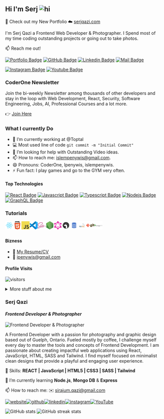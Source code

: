 ## Hi I'm Serj <img src="https://user-images.githubusercontent.com/1303154/88677602-1635ba80-d120-11ea-84d8-d263ba5fc3c0.gif" width="28px" height="28px" alt="hi">

🚀 Check out my New Portfolio ☁️ [serjqazi.com](https://serjqazi.com)

I'm Serj Qazi a Frontend Web Developer & Photographer. I Spend most of my time coding outstanding projects or going out to take photos.

:mailbox: Reach me out!

[![Portfolio Badge](https://img.shields.io/badge/-SQ%20Portfolio-0e76a8?style=flat&labelColor=0e76a8&logo=googlechrome&logoColor=white)](https://www.serjqazi.com) [![GitHub Badge](https://img.shields.io/badge/-@qaziserj-1ca0f1?style=flat&labelColor=1ca0f1&logo=github&logoColor=white&link=https://github.com/SerjQazi)](https://github.com/SerjQazi) [![Linkedin Badge](https://img.shields.io/badge/-Serj%20Qazi-0e76a8?style=flat&labelColor=0e76a8&logo=linkedin&logoColor=white)](https://www.linkedin.com/in/serjqazi/) [![Mail Badge](https://img.shields.io/badge/-Serj%20Qazi-c0392b?style=flat&labelColor=c0392b&logo=gmail&logoColor=white)](mailto:sirajum.qazi@gmail.com)

[![Instagram Badge](https://img.shields.io/badge/-@serjqazi_photography-e84393?style=flat&labelColor=e84393&logo=instagram&logoColor=white)](https://instagram.com/serjqazi_photography) [![Youtube Badge](https://img.shields.io/badge/-SQ%20Photography-e74c3c?style=flat&labelColor=e74c3c&logo=youtube&logoColor=white)](https://youtube.com/@serjqaziphotography)

### CoderOne Newsletter

Join the bi-weekly Newsletter among thousands of other developers and stay in the loop with Web Development, React, Security, Software Engineering, Jobs, AI, Professional Courses and a lot more.

👉 [Join Here](https://islemmaboud.com/join-newsletter)

<!-- TODO: Add last video link -->

### What I currently Do

- 🔭 I’m currently working at @Toptal
- :computer: Most used line of code `git commit -m "Initial Commit"`
- 🤔 I’m looking for help with Outstanding Video ideas.
- 📫 How to reach me: islempenywis@gmail.com.
- 😄 Pronouns: CoderOne, Ipenywis, islempenywis.
- ⚡ Fun fact: I play games and go to the GYM very often.

#### Top Technologies

<!-- TODO: Make technologies links takes you to repositories -->

[![React Badge](https://img.shields.io/badge/-React-61DBFB?style=for-the-badge&labelColor=black&logo=react&logoColor=61DBFB)](#) [![Javascript Badge](https://img.shields.io/badge/-Javascript-F0DB4F?style=for-the-badge&labelColor=black&logo=javascript&logoColor=F0DB4F)](#) [![Typescript Badge](https://img.shields.io/badge/-Typescript-007acc?style=for-the-badge&labelColor=black&logo=typescript&logoColor=007acc)](#) [![Nodejs Badge](https://img.shields.io/badge/-Nodejs-3C873A?style=for-the-badge&labelColor=black&logo=node.js&logoColor=3C873A)](#) [![GraphQL Badge](https://img.shields.io/badge/-GraphQl-e535ab?style=for-the-badge&labelColor=black&logo=node.js&logoColor=e535ab)](#)

### Tutorials

[<img align="left" alt="React" width="26px" src="https://raw.githubusercontent.com/github/explore/80688e429a7d4ef2fca1e82350fe8e3517d3494d/topics/react/react.png" />][reactplaylist]

[<img align="left" alt="HTML5" width="26px" src="https://raw.githubusercontent.com/github/explore/80688e429a7d4ef2fca1e82350fe8e3517d3494d/topics/html/html.png" />][htmltutorial]

[<img align="left" alt="JavaScript" width="26px" src="https://raw.githubusercontent.com/github/explore/80688e429a7d4ef2fca1e82350fe8e3517d3494d/topics/javascript/javascript.png" />][javascripttutorial]

[<img align="left" alt="Visual Studio Code" width="26px" src="https://raw.githubusercontent.com/github/explore/80688e429a7d4ef2fca1e82350fe8e3517d3494d/topics/visual-studio-code/visual-studio-code.png" />][vscodetutorial]

<img align="left" alt="Sass" width="26px" src="https://raw.githubusercontent.com/github/explore/80688e429a7d4ef2fca1e82350fe8e3517d3494d/topics/sass/sass.png" />

<img align="left" alt="Node.js" width="26px" src="https://raw.githubusercontent.com/github/explore/80688e429a7d4ef2fca1e82350fe8e3517d3494d/topics/nodejs/nodejs.png" />

<img align="left" alt="GraphQL" width="26px" src="https://raw.githubusercontent.com/github/explore/80688e429a7d4ef2fca1e82350fe8e3517d3494d/topics/graphql/graphql.png" />

<img align="left" alt="Deno" width="26px" src="https://raw.githubusercontent.com/github/explore/361e2821e2dea67711cde99c9c40ed357061cf27/topics/deno/deno.png" />

<img align="left" alt="SQL" width="26px" src="https://raw.githubusercontent.com/github/explore/80688e429a7d4ef2fca1e82350fe8e3517d3494d/topics/sql/sql.png" />

<img align="left" alt="MySQL" width="26px" src="https://raw.githubusercontent.com/github/explore/80688e429a7d4ef2fca1e82350fe8e3517d3494d/topics/mysql/mysql.png" />

<img align="left" alt="Git" width="26px" src="https://raw.githubusercontent.com/github/explore/80688e429a7d4ef2fca1e82350fe8e3517d3494d/topics/git/git.png" />

<img align="left" alt="MongoDB" width="26px" src="https://raw.githubusercontent.com/github/explore/80688e429a7d4ef2fca1e82350fe8e3517d3494d/topics/mongodb/mongodb.png" />

<br />
<br />

#### Bizness

- :paperclip: [My Resume/CV](https://github.com/ipenywis/ipenywis/blob/master/resumes/resume%20v1.0.pdf)
- :email: ipenywis@gmail.com

#### Profile Visits

![visitors](https://visitor-badge.glitch.me/badge?page_id=ipenywis.ipenywis)

<details>
<summary>
  More stuff about me
</summary>

<br >

I love sharing knowledge and putting tutorials, courses and posts together for helping other developers, and tjat's why CoderOne Youtube Channel exists!

#### What is CoderOne?

CoderOne is a youtube channel for learning Web/Mobile development, coding and design. Including new technologies and frameworks and anything really related to development world.

#### Coding Stats

<!--START_SECTION:waka-->

```text
TypeScript   15 hrs 41 mins  ████████████████████▓░░░░   82.29 %
HTML         1 hr 50 mins    ██▒░░░░░░░░░░░░░░░░░░░░░░   09.61 %
Markdown     1 hr 27 mins    ██░░░░░░░░░░░░░░░░░░░░░░░   07.63 %
Other        2 mins          ░░░░░░░░░░░░░░░░░░░░░░░░░   00.25 %
YAML         2 mins          ░░░░░░░░░░░░░░░░░░░░░░░░░   00.19 %
```

<!--END_SECTION:waka-->

#### Github Stats

![Ipenywis's github stats](https://github-readme-stats.vercel.app/api?username=ipenywis&count_private=true&theme=tokyonight&hide=contribs,prs)

</details>

[reactplaylist]: https://www.youtube.com/watch?v=KxXXEL-k47Y&list=PLvXDmnBbOF7RnYiZvDwl2Pzcs2kfi10wd
[vscodetutorial]: https://www.youtube.com/watch?v=Bkie2ai8qeE&t=8s
[htmltutorial]: https://www.youtube.com/watch?v=VK6MXVxOsws&t=27s
[javascripttutorial]: https://www.youtube.com/watch?v=D-LHKvmX37E

### <b>Serj Qazi</b>

#### <i>Frontend Developer & Photographer</i>

![Frontend Developer & Photographer](https://media.licdn.com/dms/image/D5616AQGUlmQck--mYQ/profile-displaybackgroundimage-shrink_350_1400/0/1684510597764?e=1697068800&v=beta&t=ddGg4MsjcNkq18RvAtiE10BK6vTj14zQyorjCWVTO6Y)

A Frontend Developer with a passion for photography and graphic design based out of Guelph, Ontario. Fueled mostly by coffee, I challenge myself every day to master the tools and concepts of Frontend Development. I am passionate about creating impactful web applications using React, JavaScript, HTML, SASS and Tailwind. I find myself focused on minimalist clean designs that provide a playful and engaging user experience.

🎲 Skills: <b>REACT | JavaScript | HTML5 | CSS3 | SASS | Tailwind</b>

🌱 I’m currently learning <b>Node.js</b>, <b>Mongo DB</b> & <b>Express</b>

📫 How to reach me: ✉️ sirajum.qazi@gmail.com

[<img src='https://cdn.jsdelivr.net/npm/simple-icons@3.0.1/icons/icloud.svg' alt='website' height='40' width='100'>](https://serjqazi.com/)[<img src='https://cdn.jsdelivr.net/npm/simple-icons@3.0.1/icons/github.svg' alt='github' height='40' width='80'>](https://github.com/SerjQazi)[<img src='https://cdn.jsdelivr.net/npm/simple-icons@3.0.1/icons/linkedin.svg' alt='linkedin' height='40' width='100'>](https://www.linkedin.com/in/serjqazi/)[<img src='https://cdn.jsdelivr.net/npm/simple-icons@3.0.1/icons/instagram.svg' alt='instagram' height='40' width='100'>](https://www.instagram.com/serjqazi_photography/)[<img src='https://cdn.jsdelivr.net/npm/simple-icons@3.0.1/icons/youtube.svg' alt='YouTube' height='40' width='100'>](https://www.youtube.com/channel/@serjqaziphotography)


  ![GitHub stats](https://github-readme-stats.vercel.app/api?username=SerjQazi&show_icons=true&count_private=true) 
  ![GitHub streak stats](https://streak-stats.demolab.com/?user=SerjQazi)  

